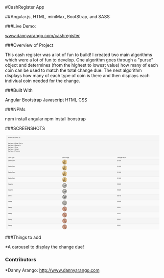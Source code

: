 #CashRegister App

##Angular.js, HTML, miniMax, BootStrap, and SASS

###Live Demo:

www.dannyarango.com/cashregister


###Overview of Project

This cash register was a lot of fun to build!  I created two main algorithms which were a lot of fun to develop.  One algorithm goes through a "purse" object and determines (from the highest to lowest value) how many of each coin can be used to match the total change due.  The next algorithm displays how many of each type of coin is there and then displays each indiviual coin needed for the change.


###Built With

Angular
Bootstrap
Javascript
HTML
CSS




###NPMs

npm install angular
npm install boostrap



###SCREENSHOTS

![alt text](css/img/sh.png "Look at this beautiful display of coins!")


###Things to add

*A carousel to display the change due!


### Contributors

*Danny Arango: http://www.dannyarango.com


